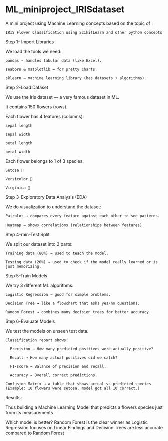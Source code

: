 # ML_miniproject_IRISdataset
A mini project using Machine Learning concepts based on the topic of :

    IRIS Flower Classification using ScikitLearn and other python concepts

Step 1- Import Libraries

  We load the tools we need:
  
    pandas → handles tabular data (like Excel).
    
    seaborn & matplotlib → for pretty charts.
    
    sklearn → machine learning library (has datasets + algorithms).

Step 2-Load Dataset

We use the Iris dataset — a very famous dataset in ML.

It contains 150 flowers (rows).

  Each flower has 4 features (columns):

    sepal length
    
    sepal width
    
    petal length
    
    petal width
  
  Each flower belongs to 1 of 3 species:
  
    Setosa 🌱
    
    Versicolor 🌿
    
    Virginica 🌸


Step 3-Exploratory Data Analysis (EDA)

  We do visualization to understand the dataset:
  
    Pairplot → compares every feature against each other to see patterns.
    
    Heatmap → shows correlations (relationships between features).


Step 4-rain-Test Split

  We split our dataset into 2 parts:
    
    Training data (80%) → used to teach the model.
  
    Testing data (20%) → used to check if the model really learned or is just memorizing.

Step 5-Train Models

  We try 3 different ML algorithms:
    
    Logistic Regression → good for simple problems.
    
    Decision Tree → like a flowchart that asks yes/no questions.
    
    Random Forest → combines many decision trees for better accuracy.
    
Step 6-Evaluate Models

  We test the models on unseen test data.
  
    Classification report shows:
    
      Precision → How many predicted positives were actually positive?
      
      Recall → How many actual positives did we catch?
      
      F1-score → Balance of precision and recall.
      
      Accuracy → Overall correct predictions.
    
    Confusion Matrix → a table that shows actual vs predicted species. (Example: 10 flowers were setosa, model got all 10 correct.)

Results:

Thus building a Machine Learning Model that predicts a flowers species just from its measurements

Which model is better? Random Forest is the clear winner as Logistic Regression focuses on Linear Findings and Decision Trees are less accurate compared to Random Forest
